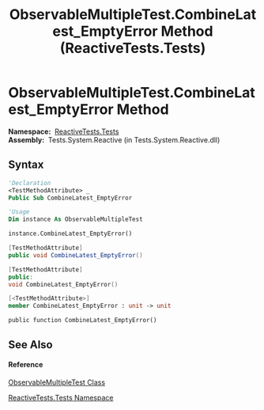 ﻿---
title: ObservableMultipleTest.CombineLatest_EmptyError Method  (ReactiveTests.Tests)
TOCTitle: CombineLatest_EmptyError Method
ms:assetid: M:ReactiveTests.Tests.ObservableMultipleTest.CombineLatest_EmptyError
ms:mtpsurl: https://msdn.microsoft.com/en-us/library/reactivetests.tests.observablemultipletest.combinelatest_emptyerror(v=VS.103)
ms:contentKeyID: 36619996
ms.date: 06/28/2011
mtps_version: v=VS.103
f1_keywords:
- ReactiveTests.Tests.ObservableMultipleTest.CombineLatest_EmptyError
dev_langs:
- CSharp
- JScript
- VB
- FSharp
- c++
---

# ObservableMultipleTest.CombineLatest\_EmptyError Method

**Namespace:**  [ReactiveTests.Tests](hh289046\(v=vs.103\).md)  
**Assembly:**  Tests.System.Reactive (in Tests.System.Reactive.dll)

## Syntax

``` vb
'Declaration
<TestMethodAttribute> _
Public Sub CombineLatest_EmptyError
```

``` vb
'Usage
Dim instance As ObservableMultipleTest

instance.CombineLatest_EmptyError()
```

``` csharp
[TestMethodAttribute]
public void CombineLatest_EmptyError()
```

``` c++
[TestMethodAttribute]
public:
void CombineLatest_EmptyError()
```

``` fsharp
[<TestMethodAttribute>]
member CombineLatest_EmptyError : unit -> unit 
```

``` jscript
public function CombineLatest_EmptyError()
```

## See Also

#### Reference

[ObservableMultipleTest Class](hh303586\(v=vs.103\).md)

[ReactiveTests.Tests Namespace](hh289046\(v=vs.103\).md)

